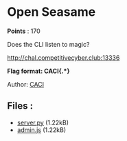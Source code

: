# Open Seasame
**Points** : 170

Does the CLI listen to magic?

http://chal.competitivecyber.club:13336

**Flag format: CACI{.*}**

Author: [CACI](https://www.caci.com)

## Files : 

 - [server.py](./server.py) (1.22kB)
 - [admin.js](./admin.js) (1.22kB)